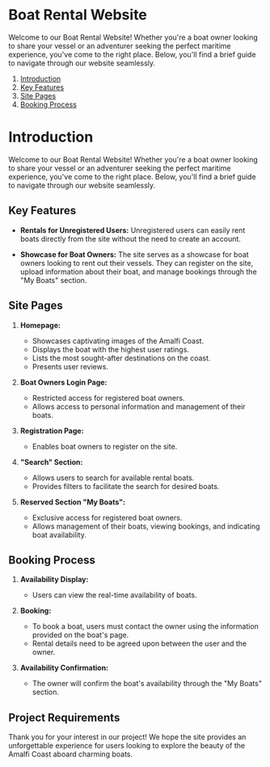 # Boat Rental Website 

Welcome to our Boat Rental Website! Whether you're a boat owner looking to share your vessel or an adventurer seeking the perfect maritime experience, you've come to the right place. Below, you'll find a brief guide to navigate through our website seamlessly.

1. [ Introduction](#Introduction)
2. [Key Features](#Key-Features)
3. [Site Pages](#Site-Pages)
4. [Booking Process](#Booking-Process)
# Introduction

Welcome to our Boat Rental Website! Whether you're a boat owner looking to share your vessel or an adventurer seeking the perfect maritime experience, you've come to the right place. Below, you'll find a brief guide to navigate through our website seamlessly.

## Key Features

  
- **Rentals for Unregistered Users:** Unregistered users can easily rent boats directly from the site without the need to create an account.

- **Showcase for Boat Owners:** The site serves as a showcase for boat owners looking to rent out their vessels. They can register on the site, upload information about their boat, and manage bookings through the "My Boats" section.

## Site Pages

1. **Homepage:**
   - Showcases captivating images of the Amalfi Coast.
   - Displays the boat with the highest user ratings.
   - Lists the most sought-after destinations on the coast.
   - Presents user reviews.

2. **Boat Owners Login Page:**
   - Restricted access for registered boat owners.
   - Allows access to personal information and management of their boats.

3. **Registration Page:**
   - Enables boat owners to register on the site.

4. **"Search" Section:**
   - Allows users to search for available rental boats.
   - Provides filters to facilitate the search for desired boats.

5. **Reserved Section "My Boats":**
   - Exclusive access for registered boat owners.
   - Allows management of their boats, viewing bookings, and indicating boat availability.

## Booking Process

1. **Availability Display:**
   - Users can view the real-time availability of boats.

2. **Booking:**
   - To book a boat, users must contact the owner using the information provided on the boat's page.
   - Rental details need to be agreed upon between the user and the owner.

3. **Availability Confirmation:**
   - The owner will confirm the boat's availability through the "My Boats" section.

## Project Requirements


Thank you for your interest in our project! We hope the site provides an unforgettable experience for users looking to explore the beauty of the Amalfi Coast aboard charming boats.

